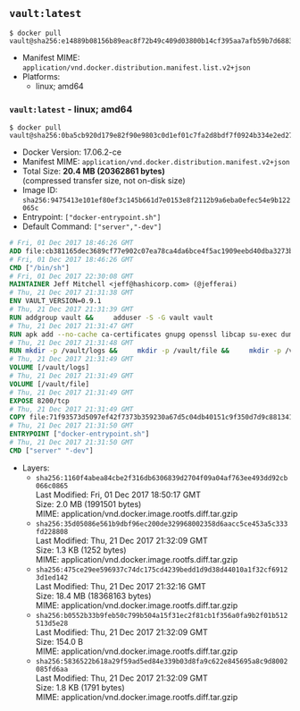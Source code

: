 ## `vault:latest`

```console
$ docker pull vault@sha256:e14889b08156b89eac8f72b49c409d03800b14cf395aa7afb59b7d688361816d
```

-	Manifest MIME: `application/vnd.docker.distribution.manifest.list.v2+json`
-	Platforms:
	-	linux; amd64

### `vault:latest` - linux; amd64

```console
$ docker pull vault@sha256:0ba5cb920d179e82f90e9803c0d1ef01c7fa2d8bdf7f0924b334e2ed27fdc2f1
```

-	Docker Version: 17.06.2-ce
-	Manifest MIME: `application/vnd.docker.distribution.manifest.v2+json`
-	Total Size: **20.4 MB (20362861 bytes)**  
	(compressed transfer size, not on-disk size)
-	Image ID: `sha256:9475413e101ef80ef3c145b661d7e0153e8f2112b9a6eba0efec54e9b122065c`
-	Entrypoint: `["docker-entrypoint.sh"]`
-	Default Command: `["server","-dev"]`

```dockerfile
# Fri, 01 Dec 2017 18:46:26 GMT
ADD file:cb381165dec3689cf77e902c07ea78ca4da6bce4f5ac1909eebd40dba3273bfe in / 
# Fri, 01 Dec 2017 18:46:26 GMT
CMD ["/bin/sh"]
# Fri, 01 Dec 2017 22:30:08 GMT
MAINTAINER Jeff Mitchell <jeff@hashicorp.com> (@jefferai)
# Thu, 21 Dec 2017 21:31:38 GMT
ENV VAULT_VERSION=0.9.1
# Thu, 21 Dec 2017 21:31:39 GMT
RUN addgroup vault &&     adduser -S -G vault vault
# Thu, 21 Dec 2017 21:31:47 GMT
RUN apk add --no-cache ca-certificates gnupg openssl libcap su-exec dumb-init &&     gpg --keyserver pgp.mit.edu --recv-keys 91A6E7F85D05C65630BEF18951852D87348FFC4C &&     mkdir -p /tmp/build &&     cd /tmp/build &&     wget https://releases.hashicorp.com/vault/${VAULT_VERSION}/vault_${VAULT_VERSION}_linux_amd64.zip &&     wget https://releases.hashicorp.com/vault/${VAULT_VERSION}/vault_${VAULT_VERSION}_SHA256SUMS &&     wget https://releases.hashicorp.com/vault/${VAULT_VERSION}/vault_${VAULT_VERSION}_SHA256SUMS.sig &&     gpg --batch --verify vault_${VAULT_VERSION}_SHA256SUMS.sig vault_${VAULT_VERSION}_SHA256SUMS &&     grep vault_${VAULT_VERSION}_linux_amd64.zip vault_${VAULT_VERSION}_SHA256SUMS | sha256sum -c &&     unzip -d /bin vault_${VAULT_VERSION}_linux_amd64.zip &&     cd /tmp &&     rm -rf /tmp/build &&     apk del gnupg openssl &&     rm -rf /root/.gnupg
# Thu, 21 Dec 2017 21:31:48 GMT
RUN mkdir -p /vault/logs &&     mkdir -p /vault/file &&     mkdir -p /vault/config &&     chown -R vault:vault /vault
# Thu, 21 Dec 2017 21:31:49 GMT
VOLUME [/vault/logs]
# Thu, 21 Dec 2017 21:31:49 GMT
VOLUME [/vault/file]
# Thu, 21 Dec 2017 21:31:49 GMT
EXPOSE 8200/tcp
# Thu, 21 Dec 2017 21:31:49 GMT
COPY file:71f93573d5097ef42f7373b359230a67d5c04db40151c9f350d7d9c881341c67 in /usr/local/bin/docker-entrypoint.sh 
# Thu, 21 Dec 2017 21:31:50 GMT
ENTRYPOINT ["docker-entrypoint.sh"]
# Thu, 21 Dec 2017 21:31:50 GMT
CMD ["server" "-dev"]
```

-	Layers:
	-	`sha256:1160f4abea84cbe2f316db6306839d2704f09a04af763ee493dd92cb066c0865`  
		Last Modified: Fri, 01 Dec 2017 18:50:17 GMT  
		Size: 2.0 MB (1991501 bytes)  
		MIME: application/vnd.docker.image.rootfs.diff.tar.gzip
	-	`sha256:35d05086e561b9dbf96ec200de329968002358d6aacc5ce453a5c333fd228808`  
		Last Modified: Thu, 21 Dec 2017 21:32:09 GMT  
		Size: 1.3 KB (1252 bytes)  
		MIME: application/vnd.docker.image.rootfs.diff.tar.gzip
	-	`sha256:475ce29ee596937c74dc175cd4239bedd1d9d38d44010a1f32cf69123d1ed142`  
		Last Modified: Thu, 21 Dec 2017 21:32:16 GMT  
		Size: 18.4 MB (18368163 bytes)  
		MIME: application/vnd.docker.image.rootfs.diff.tar.gzip
	-	`sha256:b0552b33b9feb50c799b504a15f31ec2f81cb1f356a0fa9b2f01b512513d5e28`  
		Last Modified: Thu, 21 Dec 2017 21:32:09 GMT  
		Size: 154.0 B  
		MIME: application/vnd.docker.image.rootfs.diff.tar.gzip
	-	`sha256:5836522b618a29f59ad5ed84e339b03d8fa9c622e845695a8c9d8002085fd6aa`  
		Last Modified: Thu, 21 Dec 2017 21:32:09 GMT  
		Size: 1.8 KB (1791 bytes)  
		MIME: application/vnd.docker.image.rootfs.diff.tar.gzip
